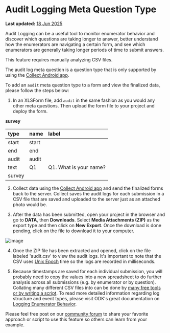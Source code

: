 # Audit Logging Meta Question Type
**Last updated:** <a href="https://github.com/kobotoolbox/docs/blob/121d36ac0b18e626b3ca2e1cc407d1673f1eb16d/source/audit_logging.md" class="reference">18 Jun 2025</a>

Audit Logging can be a useful tool to monitor enumerator behavior and discover
which questions are taking longer to answer, better understand how the
enumerators are navigating a certain form, and see which enumerators are
generally taking longer periods of time to submit answers.

<p class="note">This feature requires manually analyzing CSV files.</p>

The audit log meta question is a question type that is only supported by using
the [Collect Android app](kobocollect_on_android_latest.md).

To add an `audit` meta question type to a form and view the finalized data,
please follow the steps below:

1. In an XLSForm file, add `audit` in the same fashion as you would any other
   meta questions. Then upload the form file to your project and deploy the
   form.

**survey**

| type  | name  | label                  |
| :---- | :---- | :--------------------- |
| start | start |                        |
| end   | end   |                        |
| audit | audit |                        |
| text  | Q1    | Q1. What is your name? |
| survey |

2. Collect data using the [Collect Android app](kobocollect_on_android_latest.md) and send
   the finalized forms back to the server. Collect saves the audit logs for each
   submission in a CSV file that are saved and uploaded to the server just as an
   attached photo would be.

3. After the data has been submitted, open your project in the browser and go to
   **DATA**, then **Downloads**. Select **Media Attachments (ZIP)** as the
   export type and then click on **New Export**. Once the download is done
   pending, click on the file to download it to your computer.

![image](/images/audit_logging/zip_export.png)

4. Once the ZIP file has been extracted and opened, click on the file labeled
   'audit.csv' to view the audit logs. It's important to note that the CSV uses
   [Unix Epoch](https://www.unixtimestamp.com/index.php) time so the logs are
   recorded in milliseconds.

5. Because timestamps are saved for each individual submission, you will
   probably need to copy the values into a new spreadsheet to do further
   analysis across all submissions (e.g. by enumerator or by question).
   Collating many different CSV files into can be done by
   [many free tools or by writing a script](https://www.google.com/search?q=merge+many+CSV).
   To read more detailed information regarding log structure and event types,
   please visit ODK's great documentation on
   [Logging Enumerator Behavior](https://docs.getodk.org/form-audit-log/#).

Please feel free post on our
[community forum](https://community.kobotoolbox.org/) to share your favorite
approach or script to use this feature so others can learn from your example.
